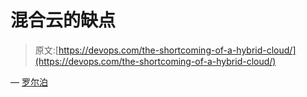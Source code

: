 # 混合云的缺点

> 原文:[https://devops.com/the-shortcoming-of-a-hybrid-cloud/](https://devops.com/the-shortcoming-of-a-hybrid-cloud/)

— [罗尔泊](https://devops.com/author/breselman/)